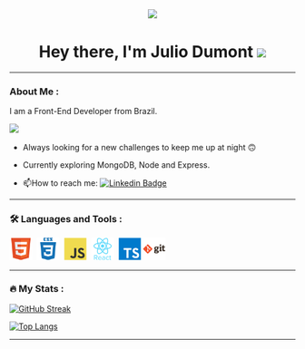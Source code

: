 
<div id="header" align="center">
  <img src="https://media.giphy.com/media/dtra4r7NXUlI5XRfOR/giphy.gif" width="100"/>

<h1>
  Hey there, I'm Julio Dumont
  <img src="https://media.giphy.com/media/hvRJCLFzcasrR4ia7z/giphy.gif" width="30px"/>
</h1>
</div>


---

### About Me :

I am a Front-End Developer from Brazil.

<div align="left">
  <img src="https://media.giphy.com/media/scZPhLqaVOM1qG4lT9/giphy.gif" width="100" height="auto"/>  
</div>  

-  Always looking for a new challenges to keep me up at night :upside_down_face:

-  Currently exploring MongoDB, Node and Express.

- :mailbox:How to reach me: [![Linkedin Badge](https://img.shields.io/badge/-juliodumont-blue?style=flat&logo=Linkedin&logoColor=white)](https://www.linkedin.com/in/julio-dumont/)

--- 

### :hammer_and_wrench: Languages and Tools :

<div>
  <img  src="https://github.com/devicons/devicon/blob/master/icons/html5/html5-original.svg" title="HTML5" alt="HTML" width="40" height="40"/>&nbsp;
  <img  src="https://github.com/devicons/devicon/blob/master/icons/css3/css3-plain-wordmark.svg"  title="CSS3" alt="CSS" width="40" height="40"/>&nbsp;
  <img  src="https://github.com/devicons/devicon/blob/master/icons/javascript/javascript-original.svg" title="JavaScript" alt="JavaScript" width="40" height="40"/>&nbsp;
  <img  src="https://github.com/devicons/devicon/blob/master/icons/react/react-original-wordmark.svg" title="React" alt="React" width="40" height="40"/>&nbsp;
  <img  src="https://github.com/devicons/devicon/blob/master/icons/typescript/typescript-original.svg" title="TypeScript" **alt="TypeScript" width="40" height="40"/>
  <img  src="https://github.com/devicons/devicon/blob/master/icons/git/git-original-wordmark.svg" title="Git" **alt="Git" width="40" height="40"/>
</div>

---

### :fire: My Stats :

[![GitHub Streak](http://github-readme-streak-stats.herokuapp.com?user=juliodumont&theme=tokyonight)](https://git.io/streak-stats)

[![Top Langs](https://github-readme-stats.vercel.app/api/top-langs/?username=juliodumont&show_icons=true&count_private=true&layout=compact&theme=tokyonight)](https://github.com/anuraghazra/github-readme-stats)

---
